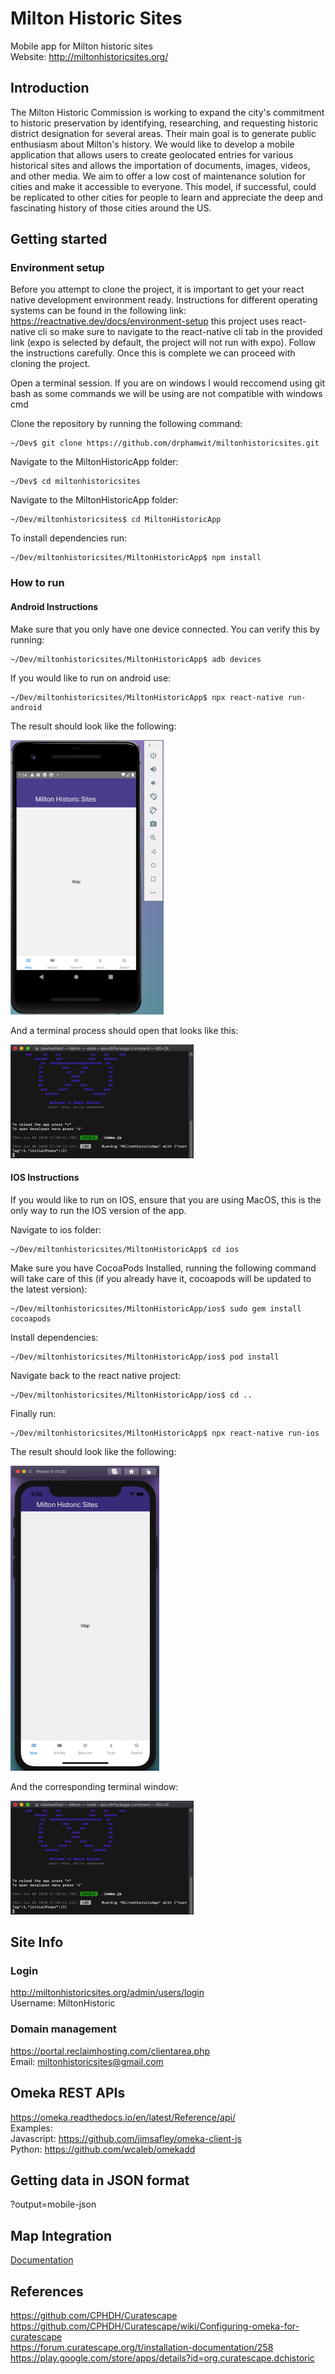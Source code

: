 # Milton Historic Sites
Mobile app for Milton historic sites  
Website: http://miltonhistoricsites.org/

## Introduction

The Milton Historic Commission is working to expand the city's commitment to historic preservation by identifying, researching, and requesting historic district designation for several areas. Their main goal is to generate public enthusiasm about Milton's history. We would like to develop a mobile application that allows users to create geolocated entries for various historical sites and allows the importation of documents, images, videos, and other media. We aim to offer a low cost of maintenance solution for cities and make it accessible to everyone. This model, if successful, could be replicated to other cities for people to learn and appreciate the deep and fascinating history of those cities around the US.

## Getting started
### Environment setup
Before you attempt to clone the project, it is important to get your react native development environment ready. Instructions for different operating systems can be found in the following link: https://reactnative.dev/docs/environment-setup this project uses react-native cli so make sure to navigate to the react-native cli tab in the provided link (expo is selected by default, the project will not run with expo). Follow the instructions carefully. Once this is complete we can proceed with cloning the project.

Open a terminal session. If you are on windows I would reccomend using git bash as some commands we will be using are not compatible with windows cmd

Clone the repository by running the following command: 

```console
~/Dev$ git clone https://github.com/drphamwit/miltonhistoricsites.git
```

Navigate to the MiltonHistoricApp folder: 

```console
~/Dev$ cd miltonhistoricsites
```

Navigate to the MiltonHistoricApp folder: 

```console
~/Dev/miltonhistoricsites$ cd MiltonHistoricApp
```

To install dependencies run:

```console
~/Dev/miltonhistoricsites/MiltonHistoricApp$ npm install
```
### How to run
#### Android Instructions
Make sure that you only have one device connected. You can verify this by running: 

```console
~/Dev/miltonhistoricsites/MiltonHistoricApp$ adb devices
```

If you would like to run on android use:

```console
~/Dev/miltonhistoricsites/MiltonHistoricApp$ npx react-native run-android
```

The result should look like the following:

<img src="/Images/Android-Run-Example.png" height="439" width="245">

And a terminal process should open that looks like this:

<img src="/Images/Terminal-Run-Example.jpeg" height="182" width="293">
 
#### IOS Instructions
If you would like to run on IOS, ensure that you are using MacOS, this is the only way to run the IOS version of the app. 

Navigate to ios folder:

```console
~/Dev/miltonhistoricsites/MiltonHistoricApp$ cd ios
```

Make sure you have CocoaPods Installed, running the following command will take care of this (if you already have it, cocoapods will be updated to the latest version):

```console
~/Dev/miltonhistoricsites/MiltonHistoricApp/ios$ sudo gem install cocoapods
```

Install dependencies:

```console
~/Dev/miltonhistoricsites/MiltonHistoricApp/ios$ pod install
```

Navigate back to the react native project:

```console
~/Dev/miltonhistoricsites/MiltonHistoricApp/ios$ cd ..
```

Finally run: 

```console
~/Dev/miltonhistoricsites/MiltonHistoricApp$ npx react-native run-ios
```

The result should look like the following:

<img src="/Images/IOS-Run-Example.jpeg" height="488" width="238">

And the corresponding terminal window:

<img src="/Images/Terminal-Run-Example.jpeg" height="182" width="293">

## Site Info
### Login
http://miltonhistoricsites.org/admin/users/login  
Username: MiltonHistoric
### Domain management
https://portal.reclaimhosting.com/clientarea.php  
Email: miltonhistoricsites@gmail.com

## Omeka REST APIs
https://omeka.readthedocs.io/en/latest/Reference/api/  
Examples:  
Javascript: https://github.com/jimsafley/omeka-client-js  
Python: https://github.com/wcaleb/omekadd

## Getting data in JSON format
?output=mobile-json

## Map Integration
[Documentation](mapintegration.md)

## References
https://github.com/CPHDH/Curatescape  
https://github.com/CPHDH/Curatescape/wiki/Configuring-omeka-for-curatescape  
https://forum.curatescape.org/t/installation-documentation/258  
https://play.google.com/store/apps/details?id=org.curatescape.dchistoric  
